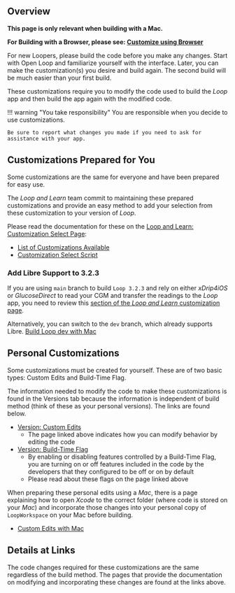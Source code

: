 ## Overview

**This page is only relevant when building with a Mac.**

**For Building with a Browser, please see: [Customize using Browser](../gh-actions/custom-browser.md)**

For new Loopers, please build the code before you make any changes. Start with Open Loop and familiarize yourself with the interface. Later, you can make the customization(s) you desire and build again. The second build will be much easier than your first build.

These customizations require you to modify the code used to build the *Loop* app and then build the app again with the modified code.

!!! warning "You take responsibility"
    You are responsible when you decide to use customizations.

    Be sure to report what changes you made if you need to ask for assistance with your app.

## Customizations Prepared for You

Some customizations are the same for everyone and have been prepared for easy use.

The *Loop and Learn* team commit to maintaining these prepared customizations and provide an easy method to add your selection from these customization to your version of *Loop*.

Please read the documentation for these on the [Loop and Learn: Customization Select Page](https://www.loopandlearn.org/custom-code):

* [List of Customizations Available](https://www.loopandlearn.org/custom-code/#custom-list)
* [Customization Select Script](https://www.loopandlearn.org/custom-code/#customization-select)

### Add Libre Support to 3.2.3

If you are using `main` branch to build `Loop 3.2.3` and rely on either *xDrip4iOS* or *GlucoseDirect* to read your CGM and transfer the readings to the *Loop* app, you need to review this [section of the *Loop and Learn* customization page](https://www.loopandlearn.org/custom-code/#add-cgm-323).

Alternatively, you can switch to the `dev` branch, which already supports Libre. [Build Loop dev with Mac](build-dev-mac.md)

## Personal Customizations

Some customizations must be created for yourself. These are of two basic types: Custom Edits and Build-Time Flag.

The information needed to modify the code to make these customizations is found in the Versions tab because the information is independent of build method (think of these as your personal versions). The links are found below.

* [Version: Custom Edits](../version/code-custom-edits.md)
    * The page linked above indicates how you can modify behavior by editing the code
* [Version: Build-Time Flag](../version/build-time-flag.md)
    * By enabling or disabling features controlled by a Build-Time Flag, you are turning on or off features included in the code by the developers that they configured to be off or on by default
    * Please read about these flags on the page linked above

When preparing these personal edits using a *Mac*, there is a page explaining how to open *Xcode* to the correct folder (where code is stored on your *Mac*) and incorporate those changes into your personal copy of `LoopWorkspace` on your Mac before building.

* [Custom Edits with Mac](edit-mac.md)

## Details at Links

The code changes required for these customizations are the same regardless of the build method. The pages that provide the documentation on modifying and incorporating these changes are found at the links above.
